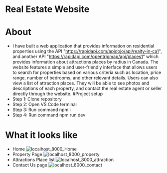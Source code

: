 # Real Estate Website
# About
- I have built a web application that provides information on residential properties using the API "https://rapidapi.com/apidojo/api/realty-in-ca1", and another API "https://rapidapi.com/opentripmap/api/places1" which provides information about attractions places by radius in Canada. The website features a simple and user-friendly interface that allows users to search for properties based on various criteria such as location, price range, number of bedrooms, and other relevant details. Users can also view a list of attraction places. They will be able to see photos and descriptions of each property, and contact the real estate agent or seller directly through the website.
#Project setup
- Step 1: Clone repository 
- Step 2: Open VS Code terminal 
- Step 3: Run command npm i
- Step 4: Run command npm run dev
# What it looks like
- Home
![localhost_8000_Home](https://user-images.githubusercontent.com/64983530/230745421-8b94306b-f44a-40be-b836-0fce06eaaf54.png)
- Property Page
![localhost_8000_property](https://user-images.githubusercontent.com/64983530/230745423-1a7b892f-1752-4c13-bad8-6bbb832316d2.png)
- Attractions Place list
![localhost_8000_attraction](https://user-images.githubusercontent.com/64983530/230745429-1652837b-306f-4488-ac5f-1ba834929993.png)
- Contact Us page
![localhost_8000_contact](https://user-images.githubusercontent.com/64983530/230745431-72b07e2e-0c88-4b56-b218-a6d7bc88d818.png)
